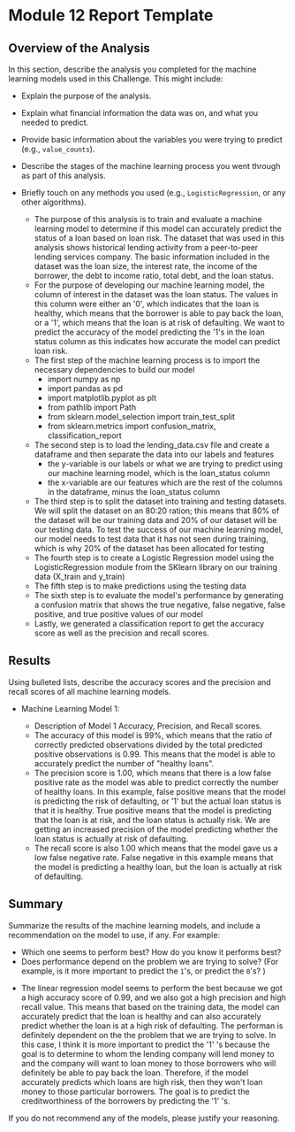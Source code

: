 # Module 12 Report Template

## Overview of the Analysis

In this section, describe the analysis you completed for the machine learning models used in this Challenge. This might include:

* Explain the purpose of the analysis.
* Explain what financial information the data was on, and what you needed to predict.
* Provide basic information about the variables you were trying to predict (e.g., `value_counts`).
* Describe the stages of the machine learning process you went through as part of this analysis.
* Briefly touch on any methods you used (e.g., `LogisticRegression`, or any other algorithms).

    - The purpose of this analysis is to train and evaluate a machine learning model to determine if this model can accurately predict the status of a loan based on loan risk. The dataset that was used in this analysis shows historical lending activity from a peer-to-peer lending services company. The basic information included in the dataset was the loan size, the interest rate, the income of the borrower, the debt to income ratio, total debt, and the loan status. 
    - For the purpose of developing our machine learning model, the column of interest in the dataset was the loan status. The values in this column were either an '0', which indicates that the loan is healthy, which means that the borrower is able to pay back the loan, or a '1', which means that the loan is at risk of defaulting. We want to predict the accuracy of the model predicting the '1's in the loan status column as this indicates how accurate the model can predict loan risk.
    - The first step of the machine learning process is to import the necessary dependencies to build our model 
        - import numpy as np
        - import pandas as pd
        - import matplotlib.pyplot as plt
        - from pathlib import Path
        - from sklearn.model_selection import train_test_split
        - from sklearn.metrics import confusion_matrix, classification_report
    - The second step is to load the lending_data.csv file and create a dataframe and then separate the data into our labels and features
        - the y-variable is our labels or what we are trying to predict using our machine learning model, which is the loan_status column
        - the x-variable are our features which are the rest of the columns in the dataframe, minus the loan_status column
    - The third step is to split the dataset into training and testing datasets. We will split the dataset on an 80:20 ration; this means that 80% of the dataset will be our training data and 20% of our dataset will be our testing data. To test the success of our machine learning model, our model needs to test data that it has not seen during training, which is why 20% of the dataset has been allocated for testing
    - The fourth step is to create a Logistic Regression model using the LogisticRegression module from the SKlearn library on our training data (X_train and y_train)
    - The fifth step is to make predictions using the testing data
    - The sixth step is to evaluate the model's performance by generating a confusion matrix that shows the true negative, false negative, false positive, and true positive values of our model
    - Lastly, we generated a classification report to get the accuracy score as well as the precision and recall scores. 

## Results

Using bulleted lists, describe the accuracy scores and the precision and recall scores of all machine learning models.

* Machine Learning Model 1:
    * Description of Model 1 Accuracy, Precision, and Recall scores.

    - The accuracy of this model is 99%, which means that the ratio of correctly predicted observations divided by the total predicted positive observations is 0.99. This means that the model is able to accurately predict the number of "healthy loans".
    - The precision score is 1.00, which means that there is a low false positive rate as the model was able to predict correctly the number of healthy loans. In this example, false positive means that the model is predicting the risk of defaulting, or '1' but the actual loan status is that it is healthy. True positive means that the model is predicting that the loan is at risk, and the loan status is actually risk. We are getting an increased precision of the model predicting whether the loan status is actually at risk of defaulting.
    - The recall score is also 1.00 which means that the model gave us a low false negative rate. False negative in this example means that the model is predicting a healthy loan, but the loan is actually at risk of defaulting.

## Summary

Summarize the results of the machine learning models, and include a recommendation on the model to use, if any. For example:

* Which one seems to perform best? How do you know it performs best?
* Does performance depend on the problem we are trying to solve? (For example, is it more important to predict the `1`'s, or predict the `0`'s? )

- The linear regression model seems to perform the best because we got a high accuracy score of 0.99, and we also got a high precision and high recall value. This means that based on the training data, the model can accurately predict that the loan is healthy and can also accurately predict whether the loan is at a high risk of defaulting. The performan is definitely dependent on the the problem that we are trying to solve. In this case, I think it is more important to predict the '1' 's because the goal is to determine to whom the lending company will lend money to and the company will want to loan money to those borrowers who will definitely be able to pay back the loan. Therefore, if the model accurately predicts which loans are high risk, then they won't loan money to those particular borrowers. The goal is to predict the creditworthiness of the borrowers by predicting the '1' 's. 

If you do not recommend any of the models, please justify your reasoning.
